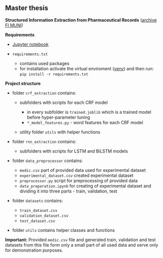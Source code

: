 **Master thesis**
-
**Structured Information Extraction from Pharmaceutical Records** ([archive FI MUNI](https://is.muni.cz/th/zieww/))

**Requirements**

- [Jupyter notebook](https://jupyter.org/install.html)
* `requirements.txt` 

    * contains used packages
    * for installation activate the virtual enviroment ([venv](https://docs.python.org/3/library/venv.html)) and then run: `pip install -r requirements.txt`


**Project structure**

* folder `crf_extraction` contains:
    * subfolders with scripts for each CRF model
        * in every subfolder is `trained.joblib` which is a trained model before hyper-parameter tuning
        * `*_model_features.py` - word features for each CRF model
        
    * utility folder `utils` with helper functions
    
* folder `rnn_extraction` contains:
    * subfolders with scripts for LSTM and BiLSTM models
    
* folder `data_preprocessor` contains:

    * `medic.csv` part of provided data used for experimental dataset
    * `experimental_dataset.csv` created experimental dataset
    * `preprocessor.py` script for preprocessing of provided data
    * `data_preparation.ipynb` for creating of experimental dataset and dividing it into three parts - train, validation, test 

* folder `datasets` contains:

    * `train_dataset.csv`
    * `validation_dataset.csv`
    * `test_dataset.csv`
    
* folder `utils` contains helper classes and functions

**Important:** Provided `medic.csv` file and generated train, validation and test datasets from this file form only a small part of 
all used data and serve only for demonstration purposes.
